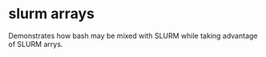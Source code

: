 slurm arrays
============

Demonstrates how bash may be mixed with SLURM while taking advantage of
SLURM arrys.
